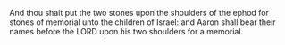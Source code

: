 And thou shalt put the two stones upon the shoulders of the ephod for stones of memorial unto the children of Israel: and Aaron shall bear their names before the LORD upon his two shoulders for a memorial.

